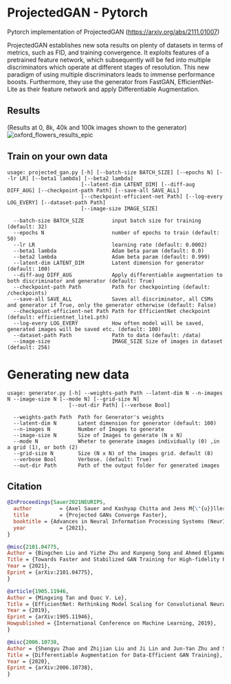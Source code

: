 # ProjectedGAN - Pytorch
Pytorch implementation of ProjectedGAN (https://arxiv.org/abs/2111.01007)

ProjectedGAN establishes new sota results on plenty of datasets in terms of metrics, such as FID, and training convergence. It exploits features of a pretrained feature network, which subsequently will be fed into multiple discriminators which operate at different stages of resolution. This new paradigm of using multiple discriminators leads to immense performance boosts. Furthermore, they use the generator from FastGAN, EfficientNet-Lite as their feature network and apply Differentiable Augmentation.


## Results
(Results at 0, 8k, 40k and 100k images shown to the generator)
![oxford_flowers_results_epic](https://user-images.githubusercontent.com/61938694/141657164-57667e0f-7b42-42b7-9b3e-4ef77281e331.jpg)

## Train on your own data
```
usage: projected_gan.py [-h] [--batch-size BATCH_SIZE] [--epochs N] [--lr LR] [--beta1 lambda] [--beta2 lambda]
                        [--latent-dim LATENT_DIM] [--diff-aug DIFF_AUG] [--checkpoint-path Path] [--save-all SAVE_ALL]
                        [--checkpoint-efficient-net Path] [--log-every LOG_EVERY] [--dataset-path Path]
                        [--image-size IMAGE_SIZE]
```

```
  --batch-size BATCH_SIZE         input batch size for training (default: 32)
  --epochs N                      number of epochs to train (default: 50)
  --lr LR                         learning rate (default: 0.0002)
  --beta1 lambda                  Adam beta param (default: 0.0)
  --beta2 lambda                  Adam beta param (default: 0.999)
  --latent-dim LATENT_DIM         Latent dimension for generator (default: 100)
  --diff-aug DIFF_AUG             Apply differentiable augmentation to both discriminator and generator (default: True)
  --checkpoint-path Path          Path for checkpointing (default: /checkpoints)
  --save-all SAVE_ALL             Saves all discriminator, all CSMs and generator if True, only the generator otherwise (default: False)
  --checkpoint-efficient-net Path Path for EfficientNet checkpoint (default: efficientnet_lite1.pth)
  --log-every LOG_EVERY           How often model will be saved, generated images will be saved etc. (default: 100)
  --dataset-path Path             Path to data (default: /data)
  --image-size                    IMAGE_SIZE Size of images in dataset (default: 256)
```

# Generating new data
```
usage: generator.py [-h] --weights-path Path --latent-dim N --n-images N --image-size N [--mode N] [--grid-size N]
                    [--out-dir Path] [--verbose Bool] 

```

```
  --weights-path Path  Path for Generator's weights
  --latent-dim N       Latent dimension for generator (default: 100)
  --n-images N         Number of Images to generate
  --image-size N       Size of Images to generate (N x N)
  --mode N             Wheter to generate images individually (0) ,in a grid (1), or both (2)
  --grid-size N        Size (N x N) of the images grid. default (8)
  --verbose Bool       Verbose. (default: True)
  --out-dir Path       Path of the output folder for generated images                                                      
```

## Citation
```bibtex
@InProceedings{Sauer2021NEURIPS,
  author         = {Axel Sauer and Kashyap Chitta and Jens M{\"{u}}ller and Andreas Geiger},
  title          = {Projected GANs Converge Faster},
  booktitle = {Advances in Neural Information Processing Systems (NeurIPS)},
  year           = {2021},
}
```
```bibtex
@misc{2101.04775,
Author = {Bingchen Liu and Yizhe Zhu and Kunpeng Song and Ahmed Elgammal},
Title = {Towards Faster and Stabilized GAN Training for High-fidelity Few-shot Image Synthesis},
Year = {2021},
Eprint = {arXiv:2101.04775},
}
```
```bibtex
@article{1905.11946,
Author = {Mingxing Tan and Quoc V. Le},
Title = {EfficientNet: Rethinking Model Scaling for Convolutional Neural Networks},
Year = {2019},
Eprint = {arXiv:1905.11946},
Howpublished = {International Conference on Machine Learning, 2019},
}
```
```bibtex
@misc{2006.10738,
Author = {Shengyu Zhao and Zhijian Liu and Ji Lin and Jun-Yan Zhu and Song Han},
Title = {Differentiable Augmentation for Data-Efficient GAN Training},
Year = {2020},
Eprint = {arXiv:2006.10738},
}
```

